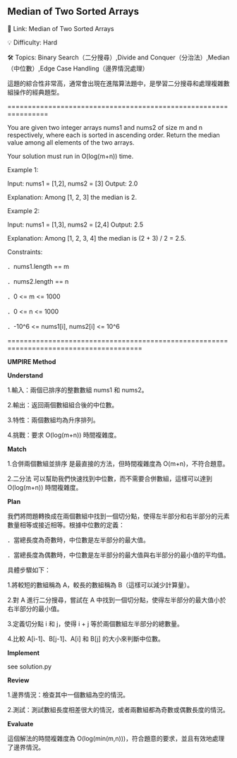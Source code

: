 **Median of Two Sorted Arrays**
-
🔗 Link: Median of Two Sorted Arrays

💡 Difficulty: Hard

🛠️ Topics: Binary Search（二分搜尋）,Divide and Conquer（分治法）,Median（中位數）,Edge Case Handling（邊界情況處理）

這題的綜合性非常高，通常會出現在進階算法題中，是學習二分搜尋和處理複雜數組操作的經典題型。

================================================================

You are given two integer arrays nums1 and nums2 of size m and n respectively, where each is sorted in ascending order. Return the median value among all elements of the two arrays.

Your solution must run in O(log(m+n)) time.

Example 1:

Input: nums1 = [1,2], nums2 = [3]
Output: 2.0

Explanation: Among [1, 2, 3] the median is 2.

Example 2:

Input: nums1 = [1,3], nums2 = [2,4]
Output: 2.5

Explanation: Among [1, 2, 3, 4] the median is (2 + 3) / 2 = 2.5.

Constraints:

．nums1.length == m

．nums2.length == n

．0 <= m <= 1000

．0 <= n <= 1000

．-10^6 <= nums1[i], nums2[i] <= 10^6

=======================================================================================

**UMPIRE Method**

**Understand**

1.輸入：兩個已排序的整數數組 nums1 和 nums2。

2.輸出：返回兩個數組組合後的中位數。

3.特性：兩個數組均為升序排列。

4.挑戰：要求 O(log(m+n)) 時間複雜度。

**Match**

1.合併兩個數組並排序 是最直接的方法，但時間複雜度為 O(m+n)，不符合題意。

2.二分法 可以幫助我們快速找到中位數，而不需要合併數組，這樣可以達到 O(log(m+n)) 時間複雜度。

**Plan**

我們將問題轉換成在兩個數組中找到一個切分點，使得左半部分和右半部分的元素數量相等或接近相等。根據中位數的定義：

．當總長度為奇數時，中位數是左半部分的最大值。

．當總長度為偶數時，中位數是左半部分的最大值與右半部分的最小值的平均值。

具體步驟如下：

1.將較短的數組稱為 A，較長的數組稱為 B（這樣可以減少計算量）。

2.對 A 進行二分搜尋，嘗試在 A 中找到一個切分點，使得左半部分的最大值小於右半部分的最小值。

3.定義切分點 i 和 j，使得 i + j 等於兩個數組左半部分的總數量。

4.比較 A[i-1]、B[j-1]、A[i] 和 B[j] 的大小來判斷中位數。

**Implement**

see solution.py

**Review**

1.邊界情況：檢查其中一個數組為空的情況。

2.測試：測試數組長度相差很大的情況，或者兩數組都為奇數或偶數長度的情況。

**Evaluate**

這個解法的時間複雜度為 O(log(min(m,n)))，符合題意的要求，並且有效地處理了邊界情況。



